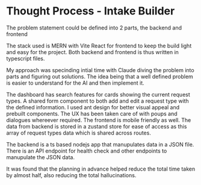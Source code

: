 # Thought Process - Intake Builder

The problem statement could be defined into 2 parts, the backend and frontend

The stack used is MERN with Vite React for frontend to keep the build light and easy for the project. Both backend and frontend is thus written in typescript files.

My approach was specinding intial time with Claude diving the problem into parts and figuring out solutions. The idea being that a well defined problem is easier to understand for the AI and then implement it.

The dashboard has search features for cards showing the current request types. A shared form component to both add and edit a request type with the defined information. I used ant design for better visual appeal and prebuilt components. The UX has been taken care of with poups and dialogues whereever required. The frontend is mobile friendly as well. The data from backend is stored in a zustand store for ease of access as this array of request types data which is shared across routes.

The backend is a ts based nodejs app that manupulates data in a JSON file. There is an API endpoint for health check and other endpoints to manupulate the JSON data.

It was found that the planning in advance helped reduce the total time taken by almost half, also reducing the total hallucinations.